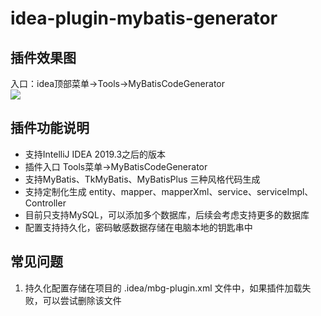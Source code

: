 # idea-plugin-mybatis-generator


## 插件效果图
入口：idea顶部菜单->Tools->MyBatisCodeGenerator  
![](https://github.com/caojx-git/idea-plugin-mybatis-generator/blob/master/mybatisgenerator.png)

## 插件功能说明

- 支持IntelliJ IDEA 2019.3之后的版本
- 插件入口 Tools菜单->MyBatisCodeGenerator
- 支持MyBatis、TkMyBatis、MyBatisPlus 三种风格代码生成
- 支持定制化生成 entity、mapper、mapperXml、service、serviceImpl、Controller
- 目前只支持MySQL，可以添加多个数据库，后续会考虑支持更多的数据库
- 配置支持持久化，密码敏感数据存储在电脑本地的钥匙串中


## 常见问题
1. 持久化配置存储在项目的 .idea/mbg-plugin.xml 文件中，如果插件加载失败，可以尝试删除该文件



